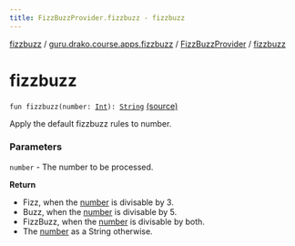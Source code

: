```yaml
---
title: FizzBuzzProvider.fizzbuzz - fizzbuzz
---
```


[fizzbuzz](../../index.html) / [guru.drako.course.apps.fizzbuzz](../index.html) / [FizzBuzzProvider](index.html) / [fizzbuzz](./fizzbuzz.html)

# fizzbuzz

`fun fizzbuzz(number: `[`Int`](https://kotlinlang.org/api/latest/jvm/stdlib/kotlin/-int/index.html)`): `[`String`](https://kotlinlang.org/api/latest/jvm/stdlib/kotlin/-string/index.html) [(source)](https://github.com/Drako/fizzbuzz-app/blob/master/src/main/kotlin/guru/drako/course/apps/fizzbuzz/FizzBuzzProvider.kt#L45)

Apply the default fizzbuzz rules to number.

### Parameters

`number` - The number to be processed.

**Return**
* Fizz, when the [number](fizzbuzz.html#guru.drako.course.apps.fizzbuzz.FizzBuzzProvider$fizzbuzz(kotlin.Int)/number) is divisable by 3.
* Buzz, when the [number](fizzbuzz.html#guru.drako.course.apps.fizzbuzz.FizzBuzzProvider$fizzbuzz(kotlin.Int)/number) is divisable by 5.
* FizzBuzz, when the [number](fizzbuzz.html#guru.drako.course.apps.fizzbuzz.FizzBuzzProvider$fizzbuzz(kotlin.Int)/number) is divisable by both.
* The [number](fizzbuzz.html#guru.drako.course.apps.fizzbuzz.FizzBuzzProvider$fizzbuzz(kotlin.Int)/number) as a String otherwise.


